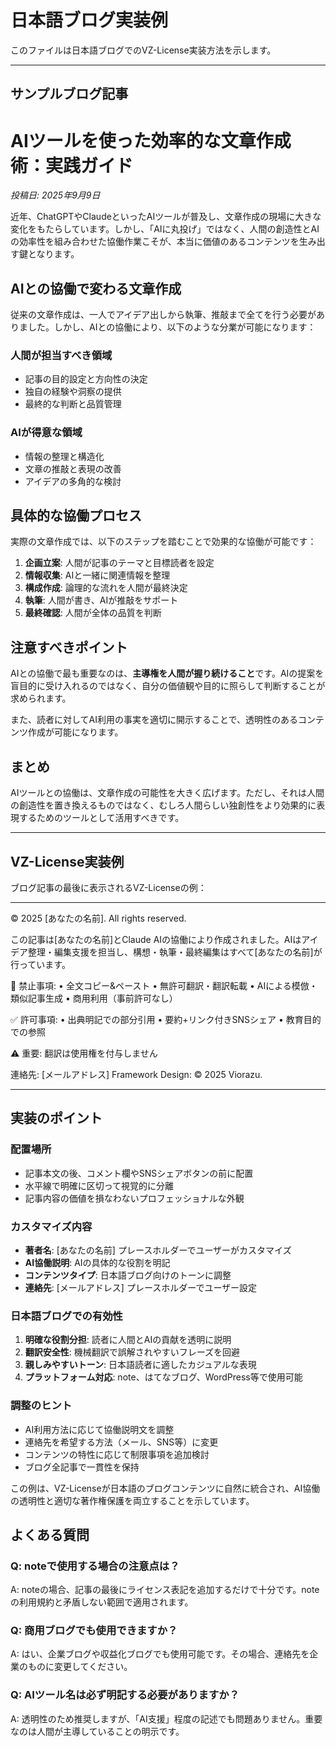# 日本語ブログ実装例

このファイルは日本語ブログでのVZ-License実装方法を示します。

---

## サンプルブログ記事

# AIツールを使った効率的な文章作成術：実践ガイド

*投稿日: 2025年9月9日*

近年、ChatGPTやClaudeといったAIツールが普及し、文章作成の現場に大きな変化をもたらしています。しかし、「AIに丸投げ」ではなく、人間の創造性とAIの効率性を組み合わせた協働作業こそが、本当に価値のあるコンテンツを生み出す鍵となります。

## AIとの協働で変わる文章作成

従来の文章作成は、一人でアイデア出しから執筆、推敲まで全てを行う必要がありました。しかし、AIとの協働により、以下のような分業が可能になります：

### 人間が担当すべき領域
- 記事の目的設定と方向性の決定
- 独自の経験や洞察の提供
- 最終的な判断と品質管理

### AIが得意な領域
- 情報の整理と構造化
- 文章の推敲と表現の改善
- アイデアの多角的な検討

## 具体的な協働プロセス

実際の文章作成では、以下のステップを踏むことで効果的な協働が可能です：

1. **企画立案**: 人間が記事のテーマと目標読者を設定
2. **情報収集**: AIと一緒に関連情報を整理
3. **構成作成**: 論理的な流れを人間が最終決定
4. **執筆**: 人間が書き、AIが推敲をサポート
5. **最終確認**: 人間が全体の品質を判断

## 注意すべきポイント

AIとの協働で最も重要なのは、**主導権を人間が握り続けること**です。AIの提案を盲目的に受け入れるのではなく、自分の価値観や目的に照らして判断することが求められます。

また、読者に対してAI利用の事実を適切に開示することで、透明性のあるコンテンツ作成が可能になります。

## まとめ

AIツールとの協働は、文章作成の可能性を大きく広げます。ただし、それは人間の創造性を置き換えるものではなく、むしろ人間らしい独創性をより効果的に表現するためのツールとして活用すべきです。

---

## VZ-License実装例

ブログ記事の最後に表示されるVZ-Licenseの例：

---

© 2025 [あなたの名前]. All rights reserved.

この記事は[あなたの名前]とClaude AIの協働により作成されました。AIはアイデア整理・編集支援を担当し、構想・執筆・最終編集はすべて[あなたの名前]が行っています。

🚫 禁止事項:
• 全文コピー&ペースト
• 無許可翻訳・翻訳転載
• AIによる模倣・類似記事生成
• 商用利用（事前許可なし）

✅ 許可事項:
• 出典明記での部分引用
• 要約+リンク付きSNSシェア
• 教育目的での参照

⚠️ 重要: 翻訳は使用権を付与しません

連絡先:  [メールアドレス] 
Framework Design: © 2025 Viorazu.

---

## 実装のポイント

### 配置場所
- 記事本文の後、コメント欄やSNSシェアボタンの前に配置
- 水平線で明確に区切って視覚的に分離
- 記事内容の価値を損なわないプロフェッショナルな外観

### カスタマイズ内容
- **著者名**: [あなたの名前] プレースホルダーでユーザーがカスタマイズ
- **AI協働説明**: AIの具体的な役割を明記
- **コンテンツタイプ**: 日本語ブログ向けのトーンに調整
- **連絡先**: [メールアドレス] プレースホルダーでユーザー設定

### 日本語ブログでの有効性

1. **明確な役割分担**: 読者に人間とAIの貢献を透明に説明
2. **翻訳安全性**: 機械翻訳で誤解されやすいフレーズを回避
3. **親しみやすいトーン**: 日本語読者に適したカジュアルな表現
4. **プラットフォーム対応**: note、はてなブログ、WordPress等で使用可能

### 調整のヒント

- AI利用方法に応じて協働説明文を調整
- 連絡先を希望する方法（メール、SNS等）に変更
- コンテンツの特性に応じて制限事項を追加検討
- ブログ全記事で一貫性を保持

この例は、VZ-Licenseが日本語のブログコンテンツに自然に統合され、AI協働の透明性と適切な著作権保護を両立することを示しています。

## よくある質問

### Q: noteで使用する場合の注意点は？
A: noteの場合、記事の最後にライセンス表記を追加するだけで十分です。noteの利用規約と矛盾しない範囲で適用されます。

### Q: 商用ブログでも使用できますか？
A: はい、企業ブログや収益化ブログでも使用可能です。その場合、連絡先を企業のものに変更してください。

### Q: AIツール名は必ず明記する必要がありますか？
A: 透明性のため推奨しますが、「AI支援」程度の記述でも問題ありません。重要なのは人間が主導していることの明示です。
